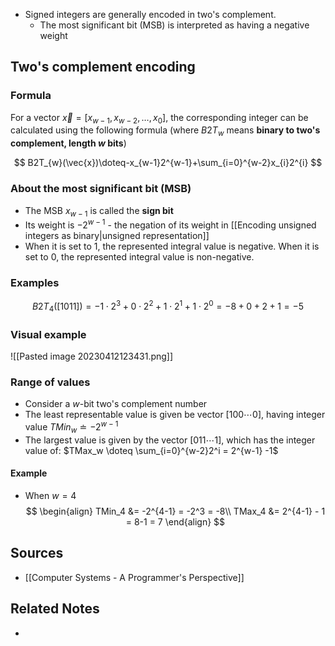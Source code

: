 - Signed integers are generally encoded in two's complement.
	- The most significant bit (MSB) is interpreted as having a negative weight

## Two's complement encoding
### Formula
For a vector $\vec{x}=\left[x_{w-1}, x_{w-2}, \ldots, x_0\right]$, the corresponding integer can be calculated using the following formula (where $B2T_w$ means **binary to two's complement, length $w$ bits**)

$$
B2T_{w}(\vec{x})\doteq-x_{w-1}2^{w-1}+\sum_{i=0}^{w-2}x_{i}2^{i}
$$

### About the most significant bit (MSB)
- The MSB $x_{w-1}$ is called the **sign bit**
- Its weight is $-2^{w-1}$ - the negation of its weight in [[Encoding unsigned integers as binary|unsigned representation]]
- When it is set to $1$, the represented integral value is negative. When it is set to $0$, the represented integral value is non-negative.

### Examples
$$
B2T_4([1011]) = -1\cdot2^3 + 0\cdot2^2 + 1\cdot2^1 + 1\cdot2^0 = -8 + 0+2 + 1 = -5
$$

### Visual example

![[Pasted image 20230412123431.png]]

### Range of values
- Consider a $w$-bit two's complement number
- The least representable value is given be vector $[100\cdots0]$, having integer value $TMin_w \doteq -2^{w-1}$
- The largest value is given by the vector $[011\cdots1]$, which has the integer value of: $TMax_w \doteq \sum_{i=0}^{w-2}2^i = 2^{w-1} -1$

#### Example
- When $w=4$
$$
\begin{align}
TMin_4 &= -2^{4-1} = -2^3 = -8\\
TMax_4 &= 2^{4-1} - 1 = 8-1 = 7
\end{align}
$$

## Sources
- [[Computer Systems - A Programmer's Perspective]]

## Related Notes
- 